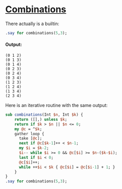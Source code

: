 [1]: http://rosettacode.org/wiki/Combinations

# [Combinations][1]

There actually is a builtin:

```perl
.say for combinations(5,3);
```

#### Output:
```
(0 1 2)
(0 1 3)
(0 1 4)
(0 2 3)
(0 2 4)
(0 3 4)
(1 2 3)
(1 2 4)
(1 3 4)
(2 3 4)
```


Here is an iterative routine with the same output:

```perl
sub combinations(Int $n, Int $k) {
    return ([],) unless $k;
    return if $k > $n || $n <= 0;
    my @c = ^$k;
    gather loop {
      take [@c];
      next if @c[$k-1]++ < $n-1;
      my $i = $k-2;
      $i-- while $i >= 0 && @c[$i] >= $n-($k-$i);
      last if $i < 0;
      @c[$i]++;
      while ++$i < $k { @c[$i] = @c[$i-1] + 1; }
    }
}
.say for combinations(5,3);
```